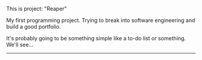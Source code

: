 This is project: "Reaper" 

My first programming project. Trying to break into software engineering and build a good portfolio.

It's probably going to be something simple like a to-do list or something. We'll see...

_____________________________________________________________________________________________________






